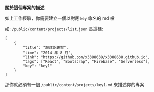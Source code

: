 **關於這個專案的描述**

如上工作經驗，你需要建立一個以對應 `key` 命名的 md 檔

如: `/public/content/projects/list.json` 長這樣:
```
[
    {
        "title": "超炫砲專案",
        "time": "2014 年 8 月",
        "link": "https://github.com/x3388638/x3388638.github.io",
        "tags": ["React", "Bootstrap", "Firebase", "Serverless"],
        "key": "key1"
    }
]
```

那你就必須有一個 `/public/content/projects/key1.md` 來描述你的專案
